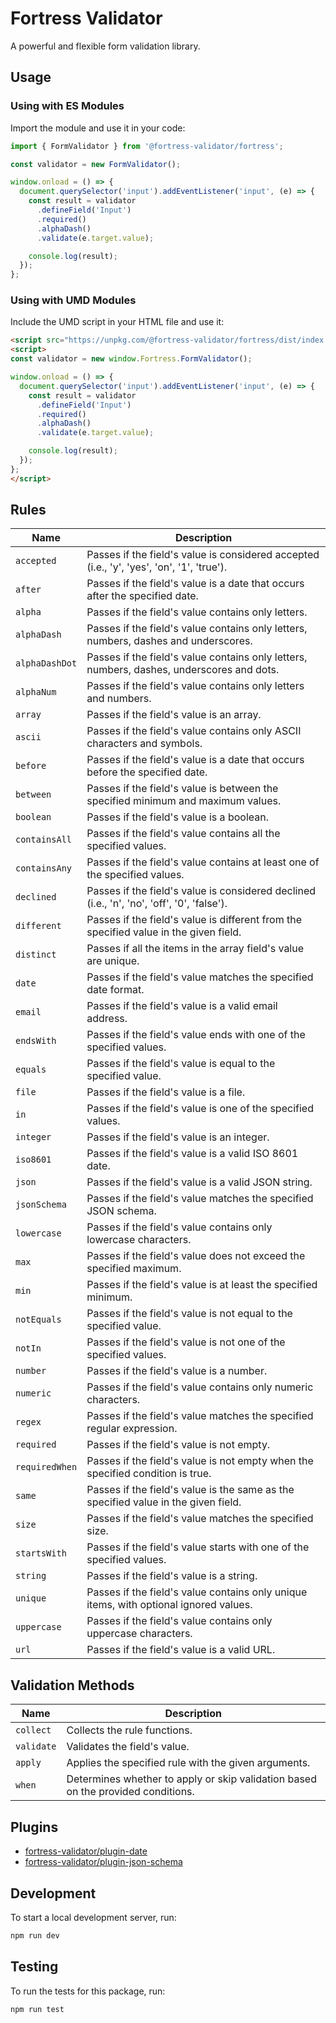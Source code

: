 # Fortress Validator

A powerful and flexible form validation library.

## Usage

### Using with ES Modules

Import the module and use it in your code:

```js
import { FormValidator } from '@fortress-validator/fortress';

const validator = new FormValidator();

window.onload = () => {
  document.querySelector('input').addEventListener('input', (e) => {
    const result = validator
      .defineField('Input')
      .required()
      .alphaDash()
      .validate(e.target.value);

    console.log(result);
  });
};
```

### Using with UMD Modules

Include the UMD script in your HTML file and use it:

```html
<script src="https://unpkg.com/@fortress-validator/fortress/dist/index.umd.js"></script>
<script>
const validator = new window.Fortress.FormValidator();

window.onload = () => {
  document.querySelector('input').addEventListener('input', (e) => {
    const result = validator
      .defineField('Input')
      .required()
      .alphaDash()
      .validate(e.target.value);

    console.log(result);
  });
};
</script>
```

## Rules

| Name | Description |
| --- | --- |
| `accepted` | Passes if the field's value is considered accepted (i.e., 'y', 'yes', 'on', '1', 'true'). |
| `after` | Passes if the field's value is a date that occurs after the specified date. |
| `alpha` | Passes if the field's value contains only letters. |
| `alphaDash` | Passes if the field's value contains only letters, numbers, dashes and underscores. |
| `alphaDashDot` | Passes if the field's value contains only letters, numbers, dashes, underscores and dots. |
| `alphaNum` | Passes if the field's value contains only letters and numbers. |
| `array` | Passes if the field's value is an array. |
| `ascii` | Passes if the field's value contains only ASCII characters and symbols. |
| `before` | Passes if the field's value is a date that occurs before the specified date. |
| `between` | Passes if the field's value is between the specified minimum and maximum values. |
| `boolean` | Passes if the field's value is a boolean. |
| `containsAll` | Passes if the field's value contains all the specified values. |
| `containsAny` | Passes if the field's value contains at least one of the specified values. |
| `declined` | Passes if the field's value is considered declined (i.e., 'n', 'no', 'off', '0', 'false'). |
| `different` | Passes if the field's value is different from the specified value in the given field. |
| `distinct` | Passes if all the items in the array field's value are unique. |
| `date` | Passes if the field's value matches the specified date format. |
| `email` | Passes if the field's value is a valid email address. |
| `endsWith` | Passes if the field's value ends with one of the specified values. |
| `equals` | Passes if the field's value is equal to the specified value. |
| `file` | Passes if the field's value is a file. |
| `in` | Passes if the field's value is one of the specified values. |
| `integer` | Passes if the field's value is an integer. |
| `iso8601` | Passes if the field's value is a valid ISO 8601 date. |
| `json` | Passes if the field's value is a valid JSON string. |
| `jsonSchema` | Passes if the field's value matches the specified JSON schema. |
| `lowercase` | Passes if the field's value contains only lowercase characters. |
| `max` | Passes if the field's value does not exceed the specified maximum. |
| `min` | Passes if the field's value is at least the specified minimum. |
| `notEquals` | Passes if the field's value is not equal to the specified value. |
| `notIn` | Passes if the field's value is not one of the specified values. |
| `number` | Passes if the field's value is a number. |
| `numeric` | Passes if the field's value contains only numeric characters. |
| `regex` | Passes if the field's value matches the specified regular expression. |
| `required` | Passes if the field's value is not empty. |
| `requiredWhen` | Passes if the field's value is not empty when the specified condition is true. |
| `same` | Passes if the field's value is the same as the specified value in the given field. |
| `size` | Passes if the field's value matches the specified size. |
| `startsWith` | Passes if the field's value starts with one of the specified values. |
| `string` | Passes if the field's value is a string. |
| `unique` | Passes if the field's value contains only unique items, with optional ignored values. |
| `uppercase` | Passes if the field's value contains only uppercase characters. |
| `url` | Passes if the field's value is a valid URL. |

## Validation Methods

| Name | Description |
| --- | --- |
| `collect` | Collects the rule functions. |
| `validate` | Validates the field's value. |
| `apply` | Applies the specified rule with the given arguments. |
| `when` | Determines whether to apply or skip validation based on the provided conditions. |

## Plugins

- [fortress-validator/plugin-date](https://github.com/fortress-validator/plugin-date)
- [fortress-validator/plugin-json-schema](https://github.com/fortress-validator/plugin-json-schema)

## Development

To start a local development server, run:

```bash
npm run dev
```

## Testing

To run the tests for this package, run:

```bash
npm run test
```
